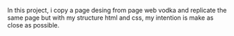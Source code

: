 In this project, i copy a page desing from page web vodka and  replicate the same page but with my structure html and css, my intention is make as close as possible.
